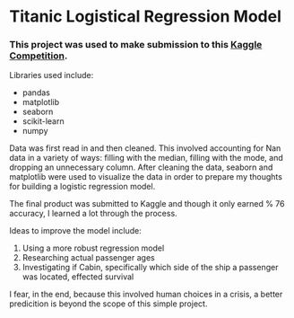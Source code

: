 # Titanic Logistical Regression Model

### This project was used to make submission to this [Kaggle Competition](https://www.kaggle.com/competitions/titanic).

Libraries used include:

* pandas
* matplotlib
* seaborn
* scikit-learn
* numpy

Data was first read in and then cleaned. This involved accounting for Nan data in a variety of ways: filling with the median, filling with the mode, and dropping an unnecessary column. After cleaning the data, seaborn and matplotlib were used to visualize the data in order to prepare my thoughts for building a logistic regression model.

The final product was submitted to Kaggle and though it only earned % 76 accuracy, I learned a lot through the process.

Ideas to improve the model include:
1. Using a more robust regression model
2. Researching actual passenger ages
3. Investigating if Cabin, specifically which side of the ship a passenger was located, effected survival

I fear, in the end, because this involved human choices in a crisis, a better predicition is beyond the scope of this simple project.